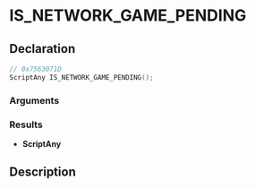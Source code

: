 # IS_NETWORK_GAME_PENDING

## Declaration
```cpp
// 0x7563071D
ScriptAny IS_NETWORK_GAME_PENDING();
```

### Arguments

### Results
- **ScriptAny**

## Description
